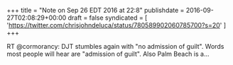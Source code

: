 +++
title = "Note on Sep 26 EDT 2016 at 22:8"
publishdate = 2016-09-27T02:08:29+00:00
draft = false
syndicated = [ 'https://twitter.com/chrisjohndeluca/status/780589902060785700?s=20' ]
+++

RT @cormorancy: DJT stumbles again with "no admission of guilt". Words most people will hear are "admission of guilt". Also Palm Beach is a…
